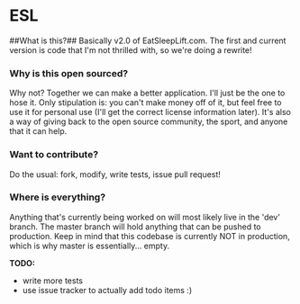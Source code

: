 ESL
===

##What is this?##
Basically v2.0 of EatSleepLift.com. The first and current version is code that I'm not thrilled with, so we're doing a rewrite!

### Why is this open sourced? ###
Why not? Together we can make a better application. I'll just be the one to hose it. Only stipulation is: you can't make money off of it, but feel free to use it for personal use (I'll get the correct license information later). It's also a way of giving back to the open source community, the sport, and anyone that it can help.

### Want to contribute? ###
Do the usual: fork, modify, write tests, issue pull request!

### Where is everything? ###
Anything that's currently being worked on will most likely live in the 'dev' branch. The master branch will hold anything that can be pushed to production. Keep in mind that this codebase is currently NOT in production, which is why master is essentially... empty.

**TODO:**
- write more tests
- use issue tracker to actually add todo items :)

